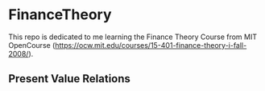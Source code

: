 # FinanceTheory

This repo is dedicated to me learning the Finance Theory Course from MIT OpenCourse (https://ocw.mit.edu/courses/15-401-finance-theory-i-fall-2008/).

## Present Value Relations
